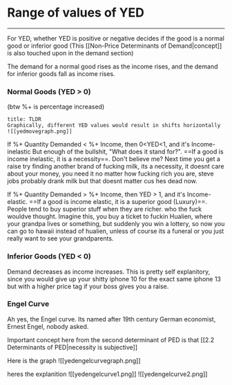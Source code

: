# Range of values of YED
---
For YED, whether YED is positive or negative decides if the good is a normal good or inferior good (This [[Non-Price Determinants of Demand|concept]] is also touched upon in the demand section)

The demand for a normal good rises as the income rises, and the demand for inferior goods fall as income rises.

### Normal Goods (YED > 0)
(btw %+ is percentage increased)

```ad-definition
title: TLDR
Graphically, different YED values would result in shifts horizontally
![[yedmovegraph.png]]
```

If %+ Quantity Demanded < %+ Income, then 0<YED<1, and it's Income-inelastic
But enough of the bullshit, "What does it stand for?". ==If a good is income inelastic, it is a necessity==. Don't believe me? Next time you get a raise try finding another brand of fucking milk, its a necessity, it doesnt care about your money, you need it no matter how fucking rich you are, steve jobs probably drank milk but that doesnt matter cus hes dead now.

If %+ Quantity Demanded > %+ Income, then YED > 1, and it's Income-elastic.
==If a good is income elastic, it is a superior good (Luxury)==. People tend to buy superior stuff when they are richer. who the fuck wouldve thought. Imagine this, you buy a ticket to fuckin Hualien, where your grandpa lives or something, but suddenly you win a lottery, so now you can go to hawaii instead of hualien, unless of course its a funeral or you just really want to see your grandparents.

### Inferior Goods (YED < 0)
Demand decreases as income increases. This is pretty self explanitory, since you would give up your shitty iphone 10 for the exact same iphone 13 but with a higher price tag if your boss gives you a raise.


### Engel Curve
Ah yes, the Engel curve.
Its named after 19th century German economist, Ernest Engel, nobody asked.

Important concept here from the second determinant of PED is that [[2.2 Determinants of PED|necessity is subjective]]

Here is the graph
![[yedengelcurvegraph.png]]

heres the explanition
![[yedengelcurve1.png]]
![[yedengelcurve2.png]]